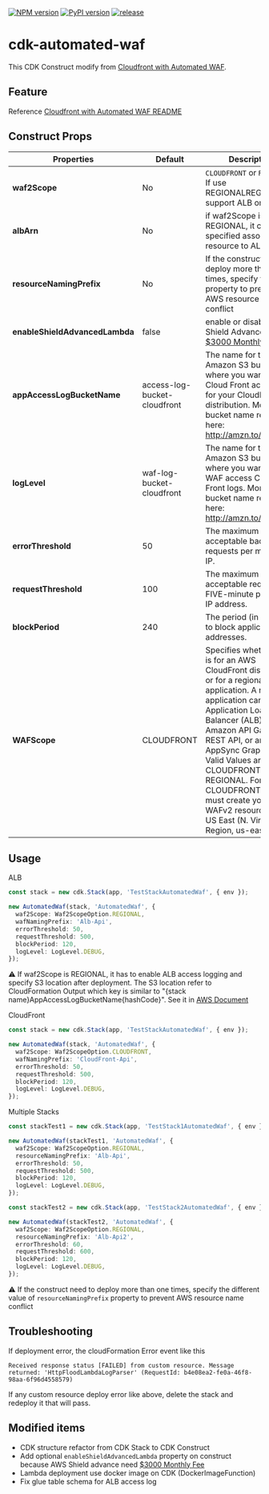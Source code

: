 [![NPM version](https://badge.fury.io/js/cdk-automated-waf.svg)](https://badge.fury.io/js/cdk-automated-waf)
[![PyPI version](https://badge.fury.io/py/cdk-automated-waf.svg)](https://badge.fury.io/py/cdk-automated-waf)
[![release](https://github.com/kimisme9386/cdk-automated-waf/actions/workflows/release.yml/badge.svg?branch=main)](https://github.com/kimisme9386/cdk-automated-waf/actions/workflows/release.yml)

# cdk-automated-waf

This CDK Construct modify from [Cloudfront with Automated WAF](https://github.com/awslabs/aws-cloudfront-extensions/tree/main/templates/aws-cloudfront-waf).

## Feature

Reference [Cloudfront with Automated WAF README](https://github.com/awslabs/aws-cloudfront-extensions/tree/main/templates/aws-cloudfront-waf#cloudfront-with-automated-waf)

## Construct Props

| Properties                     | Default                      | Description                                                                                                                                                                                                                                                                                                                                                                 |
| ------------------------------ | ---------------------------- | --------------------------------------------------------------------------------------------------------------------------------------------------------------------------------------------------------------------------------------------------------------------------------------------------------------------------------------------------------------------------- |
| **waf2Scope**                  | No                           | `CLOUDFRONT` or `REGIONAL`. If use REGIONALREGIONAL, it support ALB only now                                                                                                                                                                                                                                                                                                |
| **albArn**                     | No                           | if waf2Scope is REGIONAL, it can be specified associated resource to ALB.                                                                                                                                                                                                                                                                                                   |
| **resourceNamingPrefix**       | No                           | If the construct need to deploy more than one times, specify the property to prevent AWS resource name conflict                                                                                                                                                                                                                                                             |
| **enableShieldAdvancedLambda** | false                        | enable or disable AWS Shield Advance (it need [$3000 Monthly Fee](https://aws.amazon.com/shield/pricing/?nc1=h_ls))                                                                                                                                                                                                                                                         |
| **appAccessLogBucketName**     | access-log-bucket-cloudfront | The name for the Amazon S3 bucket where you want to store Cloud Front access logs for your CloudFront distribution. More about bucket name restriction here: http://amzn.to/1p1YlU5.                                                                                                                                                                                        |
| **logLevel**                   | waf-log-bucket-cloudfront    | The name for the Amazon S3 bucket where you want to store WAF access Cloud Front logs. More about bucket name restriction here: http://amzn.to/1p1YlU5.                                                                                                                                                                                                                     |
| **errorThreshold**             | 50                           | The maximum acceptable bad requests per minute per IP.                                                                                                                                                                                                                                                                                                                      |
| **requestThreshold**           | 100                          | The maximum acceptable requests per FIVE-minute period per IP address.                                                                                                                                                                                                                                                                                                      |
| **blockPeriod**                | 240                          | The period (in minutes) to block applicable IP addresses.                                                                                                                                                                                                                                                                                                                   |
| **WAFScope**                   | CLOUDFRONT                   | Specifies whether this is for an AWS CloudFront distribution or for a regional application. A regional application can be an Application Load Balancer (ALB), an Amazon API Gateway REST API, or an AWS AppSync GraphQL API. Valid Values are CLOUDFRONT and REGIONAL. For CLOUDFRONT, you must create your WAFv2 resources in the US East (N. Virginia) Region, us-east-1. |

## Usage

ALB

```ts
const stack = new cdk.Stack(app, 'TestStackAutomatedWaf', { env });

new AutomatedWaf(stack, 'AutomatedWaf', {
  waf2Scope: Waf2ScopeOption.REGIONAL,
  wafNamingPrefix: 'Alb-Api',
  errorThreshold: 50,
  requestThreshold: 500,
  blockPeriod: 120,
  logLevel: LogLevel.DEBUG,
});
```

:warning: If waf2Scope is REGIONAL, it has to enable ALB access logging and specify S3 location after deployment. The S3 location refer to CloudFormation Output which key is similar to "{stack name}AppAccessLogBucketName{hashCode}". See it in [AWS Document](https://docs.aws.amazon.com/elasticloadbalancing/latest/application/load-balancer-access-logs.html#enable-access-logging)

CloudFront

```ts
const stack = new cdk.Stack(app, 'TestStackAutomatedWaf', { env });

new AutomatedWaf(stack, 'AutomatedWaf', {
  waf2Scope: Waf2ScopeOption.CLOUDFRONT,
  wafNamingPrefix: 'CloudFront-Api',
  errorThreshold: 50,
  requestThreshold: 500,
  blockPeriod: 120,
  logLevel: LogLevel.DEBUG,
});
```

Multiple Stacks

```ts
const stackTest1 = new cdk.Stack(app, 'TestStack1AutomatedWaf', { env });

new AutomatedWaf(stackTest1, 'AutomatedWaf', {
  waf2Scope: Waf2ScopeOption.REGIONAL,
  resourceNamingPrefix: 'Alb-Api',
  errorThreshold: 50,
  requestThreshold: 500,
  blockPeriod: 120,
  logLevel: LogLevel.DEBUG,
});

const stackTest2 = new cdk.Stack(app, 'TestStack2AutomatedWaf', { env });

new AutomatedWaf(stackTest2, 'AutomatedWaf', {
  waf2Scope: Waf2ScopeOption.REGIONAL,
  resourceNamingPrefix: 'Alb-Api2',
  errorThreshold: 60,
  requestThreshold: 600,
  blockPeriod: 120,
  logLevel: LogLevel.DEBUG,
});
```

:warning: If the construct need to deploy more than one times, specify the different value of `resourceNamingPrefix` property to prevent AWS resource name conflict

## Troubleshooting

If deployment error, the cloudFormation Error event like this

```
Received response status [FAILED] from custom resource. Message returned: 'HttpFloodLambdaLogParser' (RequestId: b4e08ea2-fe0a-46f8-98aa-6f96d4558579)
```

If any custom resource deploy error like above, delete the stack and redeploy it that will pass.

## Modified items

- CDK structure refactor from CDK Stack to CDK Construct
- Add optional `enableShieldAdvancedLambda` property on construct because AWS Shield advance need [$3000 Monthly Fee](https://aws.amazon.com/shield/pricing/?nc1=h_ls)
- Lambda deployment use docker image on CDK (DockerImageFunction)
- Fix glue table schema for ALB access log
